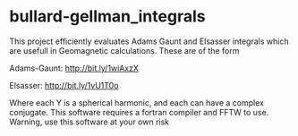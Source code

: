 bullard-gellman_integrals
=========================

This project efficiently evaluates Adams Gaunt and Elsasser integrals which are usefull in Geomagnetic calculations. These are of the form

Adams-Gaunt: http://bit.ly/1wiAxzX

Elsasser: http://bit.ly/1vU1T0o

Where each Y is a spherical harmonic, and each can have a complex conjugate. This software requires a fortran compiler and FFTW to use. Warning, use this software at your own risk
